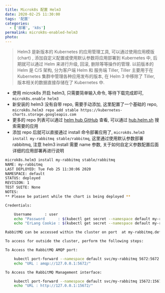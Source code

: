 ```yaml
---
title: Microk8s 配置 Helm3
date: 2020-02-25 11:30:00
tags: '配置'
categories:
  - ['部署', 'k8s']
permalink: microk8s-enabled-helm3
photo:
---
```


> Helm3 是新版本的 Kubernetes 的应用管理工具, 可以通过使用应用模版 (chart) , 添加自定义配置或使用默认参数将应用部署到 Kubernetes 中, 后期就可以通过 Helm 来进行升级, 回滚, 删除等等操作的管理.
> 以前版本的 Helm 是 C/S 架构, 分为客户端 Helm 和 服务端 Tiller, Tiller 主要用于在 Kubernetes 集群中管理各种应用发布的版本, 在 Helm 3 中移除了 Tiller, 版本相关的数据直接存储在了 Kubernetes 中.

- 使用 microk8s 开启 helm3, 只需要简单输入命令, 等待下载完成即可, `microk8s.enable helm3`
- 新安装的 helm3 没有自带 repo, 需要手动添加, 这里配置了一个基础的 repo, `microk8s.helm3 repo add stable https://kubernetes-charts.storage.googleapis.com`
- 更多的 repo 列表可以通过 [helm hub GitHub](https://github.com/helm/hub/blob/master/config/repo-values.yaml) 查看, 可以通过 [hub.helm.sh](https://hub.helm.sh/) 搜索需要的应用
- 添加 repo 后就可以直接通过 install 命令部署应用了, `microk8s.helm3 install my-rabbitmq stable/rabbitmq`, 这里通过使用默认参数部署 rabbitmq, 注意 helm3 install 需要 name 参数, 关于如何自定义参数配置后面详细的应用部署再进行说明

<!-- more -->

```sh
microk8s.helm3 install my-rabbitmq stable/rabbitmq
NAME: my-rabbitmq
LAST DEPLOYED: Tue Feb 25 11:30:06 2020
NAMESPACE: default
STATUS: deployed
REVISION: 1
TEST SUITE: None
NOTES:
** Please be patient while the chart is being deployed **

Credentials:

    Username      : user
    echo "Password      : $(kubectl get secret --namespace default my-rabbitmq -o jsonpath="{.data.rabbitmq-password}" | base64 --decode)"
    echo "ErLang Cookie : $(kubectl get secret --namespace default my-rabbitmq -o jsonpath="{.data.rabbitmq-erlang-cookie}" | base64 --decode)"

RabbitMQ can be accessed within the cluster on port  at my-rabbitmq.default.svc.cluster.local

To access for outside the cluster, perform the following steps:

To Access the RabbitMQ AMQP port:

    kubectl port-forward --namespace default svc/my-rabbitmq 5672:5672
    echo "URL : amqp://127.0.0.1:5672/"

To Access the RabbitMQ Management interface:

    kubectl port-forward --namespace default svc/my-rabbitmq 15672:15672
    echo "URL : http://127.0.0.1:15672/"
```